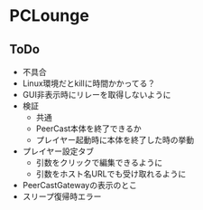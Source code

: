 # PCLounge
## ToDo
- 不具合
 - Linux環境だとkillに時間かかってる？
 - GUI非表示時にリレーを取得しないように
- 検証
  - 共通
   - PeerCast本体を終了できるか
   - プレイヤー起動時に本体を終了した時の挙動
- プレイヤー設定タブ
  - 引数をクリックで編集できるように
  - 引数をホスト名URLでも受け取れるように
- PeerCastGatewayの表示のとこ
- スリープ復帰時エラー
